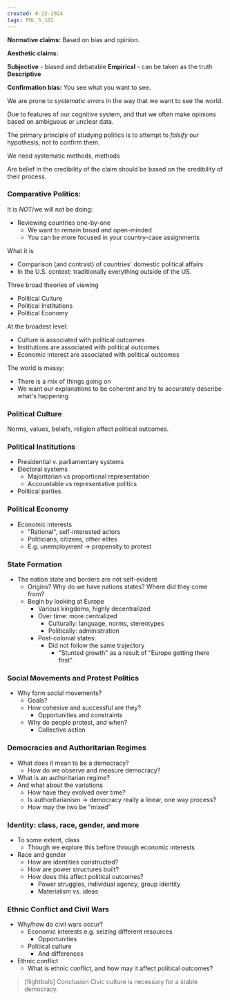 ```yaml
---
created: 8-22-2024
tags: POL_S_102
---
```



**Normative claims:** 
Based on bias and opinion.

**Aesthetic claims:** 

**Subjective** - biased and debatable
**Empirical** - can be taken as the truth
**Descriptive**

**Confirmation bias:** You see what you want to see.

We are prone to *systematic errors* in the way that we want to see the world.

Due to features of our cognitive system, and that we often make opinions based on ambiguous or unclear data.

The primary principle of studying politics is to attempt to *falsify* our hypothesis, not to confirm them.

We need systematic methods, methods

Are belief in the credibility of the claim should be based on the credibility of their process.

### Comparative Politics:
It is *NOT*/we will not be doing:
- Reviewing countries one-by-one
	- We want to remain broad and open-minded
	- You can be more focused in your country-case assignments

What it is
- Comparison (and contrast) of countries' domestic political affairs
- In the U.S. context: traditionally everything outside of the US.

Three broad theories of viewing
- Political Culture
- Political Institutions
- Political Economy

At the broadest level:
- Culture is associated with political outcomes
- Institutions are associated with political outcomes
- Economic interest are associated with political outcomes

The world is messy:
- There is a mix of things going on
- We want our explanations to be coherent and try to accurately describe what's happening

### Political Culture

Norms, values, beliefs, religion affect political outcomes.

### Political Institutions
- Presidential v. parliamentary systems
- Electoral systems
	- Majoritarian vs proportional representation
	- Accountable vs representative politics
- Political parties


### Political Economy
- Economic interests
	- "Rational", self-interested actors
	- Politicians, citizens, other elites
	- E.g. unemployment -> propensity to protest


### State Formation
- The nation state and borders are not self-evident
	- Origins? Why do we have nations states? Where did they come from?
	- Begin by looking at Europe
		- Various kingdoms, highly decentralized
		- Over time: more centralized
			- Culturally: language, norms, stereotypes
			- Politically: administration
		- Post-colonial states:
			- Did not follow the same trajectory
				- "Stunted growth" as a result of "Europe getting there first"

### Social Movements and Protest Politics
- Why form social movements?
	- Goals?
	- How cohesive and successful are they?
		- Opportunities and constraints
	- Why do people protest, and when?
		- Collective action

### Democracies and Authoritarian Regimes

- What does it mean to be a democracy?
	- How do we observe and measure democracy?
- What is an authoritarian regime?
- And what about the variations
	- How have they evolved over time?
	- Is authoritarianism -> democracy really a linear, one way process?
	- How may the two be "mixed"

### Identity: class, race, gender, and more

- To some extent, class
	- Though we explore this before through economic interests
- Race and gender
	- How are identities constructed?
	- How are power structures built?
	- How does this affect political outcomes?
		- Power struggles, individual agency, group identity
		- Materialism vs. ideas


### Ethnic Conflict and Civil Wars

- Why/how do civil wars occur?
	- Economic interests e.g. seizing different resources
		- Opportunities
	- Political culture
		- And differences
- Ethnic conflict
	- What is ethnic conflict, and how may it affect political outcomes?

>[!lightbulb] Conclusion
>Civic culture is necessary for a stable democracy.
